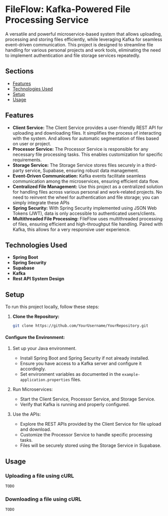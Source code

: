 # FileFlow: Kafka-Powered File Processing Service

A versatile and powerful microservice-based system that allows uploading, processing and storing files efficiently,
while leveraging Kafka for seamless event-driven communication. This project is designed to streamline file handling for
various personal projects and work tools, eliminating the need to implement authentication and file storage services
repeatedly.

## Sections

- [Features](#features)
- [Technologies Used](#technologies-used)
- [Setup](#setup)
- [Usage](#usage)

## Features

- **Client Service:** The Client Service provides a user-friendly REST API for uploading and downloading files. It
  simplifies the process of interacting with the system. And allows for automatic segmentation of files based on user or
  project.
- **Processor Service:** The Processor Service is responsible for any necessary file processing tasks. This enables
  customization for specific requirements.
- **Storage Service:** The Storage Service stores files securely in a third-party service, Supabase, ensuring robust
  data management.
- **Event-Driven Communication:** Kafka events facilitate seamless communication among the microservices, ensuring
  efficient data flow.
- **Centralized File Management:** Use this project as a centralized solution for handling files across various personal
  and work-related projects. No need to reinvent the wheel for authentication and file storage; you can simply integrate
  these APIs
- **Spring Security:** With Spring Security implemented using JSON Web Tokens (JWT), data is only accessible to
  authenticated users/clients.
- **Multithreaded File Processing:** FileFlow uses multithreaded processing of files, ensuring efficient and
  high-throughput file handling. Paired with Kafka, this allows for a very responsive user experience.

## Technologies Used

- **Spring Boot**
- **Spring Security**
- **Supabase**
- **Kafka**
- **Rest API System Design**

## Setup

To run this project locally, follow these steps:

1. **Clone the Repository:**
   ```bash
   git clone https://github.com/YourUsername/YourRepository.git
   ```

#### Configure the Environment:

1. Set up your Java environment.
    - Install Spring Boot and Spring Security if not already installed.
    - Ensure you have access to a Kafka server and configure it accordingly.
    - Set environment variables as documented in the `example-application.properties` files.

2. Run Microservices:
    - Start the Client Service, Processor Service, and Storage Service.
    - Verify that Kafka is running and properly configured.

3. Use the APIs:
    - Explore the REST APIs provided by the Client Service for file upload and download.
    - Customize the Processor Service to handle specific processing tasks.
    - Files will be securely stored using the Storage Service in Supabase.

## Usage

### Uploading a file using cURL

```bash
TODO
```

### Downloading a file using cURL

```bash
TODO
```


